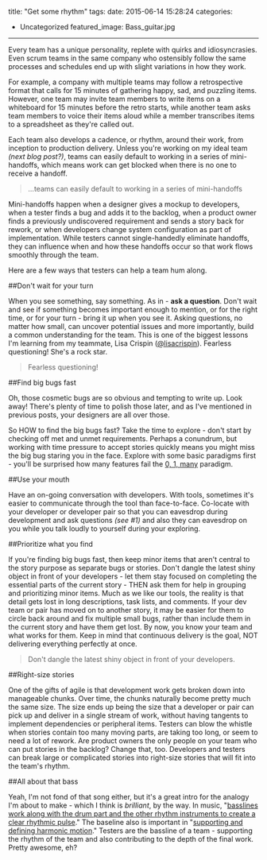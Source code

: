 
title: "Get some rhythm"
tags:
date: 2015-06-14 15:28:24
categories:
  - Uncategorized
featured_image: Bass_guitar.jpg
---
Every team has a unique personality, replete with quirks and idiosyncrasies. Even scrum teams in the same company who ostensibly follow the same processes and schedules end up with slight variations in how they work.

For example, a company with multiple teams may follow a retrospective format that calls for 15 minutes of gathering happy, sad, and puzzling items. However, one team may invite team members to write items on a whiteboard for 15 minutes before the retro starts, while another team asks team members to voice their items aloud while a member transcribes items to a spreadsheet as they're called out.

Each team also develops a cadence, or rhythm, around their work, from inception to production delivery.  Unless you're working on my ideal team *(next blog post?)*, teams can easily default to working in a series of mini-handoffs, which means work can get blocked when there is no one to receive a handoff.
>...teams can easily default to working in a series of mini-handoffs

Mini-handoffs happen when a designer gives a mockup to developers, when a tester finds a bug and adds it to the backlog, when a product owner finds a previously undiscovered requirement and sends a story back for rework, or when developers change system configuration as part of implementation.  While testers cannot single-handedly eliminate handoffs, they can influence when and how these handoffs occur so that work flows smoothly through the team.

Here are a few ways that testers can help a team hum along.

##Don't wait for your turn

When you see something, say something. As in - **ask a question**. Don't wait and see if something becomes important enough to mention, or for the right time, or for your turn - bring it up when you see it.  Asking questions, no matter how small, can uncover potential issues and more importantly, build a common understanding for the team.  This is one of the biggest lessons I'm learning from my teammate, Lisa Crispin ([@lisacrispin](https://twitter.com/lisacrispin)).  Fearless questioning!  She's a rock star.
>Fearless questioning!

##Find big bugs fast

Oh, those cosmetic bugs are so obvious and tempting to write up.  Look away!  There's plenty of time to polish those later, and as I've mentioned in previous posts, your designers are all over those.

So HOW to find the big bugs fast?  Take the time to explore - don't start by checking off met and unmet requirements.  Perhaps a conundrum, but working with time pressure to accept stories quickly means you might miss the big bug staring you in the face.  Explore with some basic paradigms first - you'll be surprised how many features fail the [0, 1, many](https://pragprog.com/book/ehxta/explore-it) paradigm.

##Use your mouth

Have an on-going conversation with developers. With tools, sometimes it's easier to communicate through the tool than face-to-face.  Co-locate with your developer or developer pair so that you can eavesdrop during development and ask questions *(see #1)* and also they can eavesdrop on you while you talk loudly to yourself during your exploring.

##Prioritize what you find

If you're finding big bugs fast, then keep minor items that aren't central to the story purpose as separate bugs or stories.  Don't dangle the latest shiny object in front of your developers - let them stay focused on completing the essential parts of the current story - THEN ask them for help in grouping and prioritizing minor items.  Much as we like our tools, the reality is that detail gets lost in long descriptions, task lists, and comments. If your dev team or pair has moved on to another story, it may be easier for them to circle back around and fix multiple small bugs, rather than include them in the current story and have them get lost.  By now, you know your team and what works for them. Keep in mind that continuous delivery is the goal, NOT delivering everything perfectly at once.
>Don't dangle the latest shiny object in front of your developers.

##Right-size stories

One of the gifts of agile is that development work gets broken down into manageable chunks.  Over time, the chunks naturally become pretty much the same size.  The size ends up being the size that a developer or pair can pick up and deliver in a single stream of work, without having tangents to implement dependencies or peripheral items.  Testers can blow the whistle when stories contain too many moving parts, are taking too long, or seem to need a lot of rework. Are product owners the only people on your team who can put stories in the backlog?  Change that, too.  Developers and testers can break large or complicated stories into right-size stories that will fit into the team's rhythm.

##All about that bass

Yeah, I'm not fond of that song either, but it's a great intro for the analogy I'm about to make - which I think is *brilliant*, by the way.  In music, "[basslines work along with the drum part and the other rhythm instruments to create a clear rhythmic pulse](https://en.wikipedia.org/?title=Bassline)."  The baseline also is important in "[supporting and defining harmonic motion](https://en.wikipedia.org/?title=Bassline)."  Testers are the bassline of a team - supporting the rhythm of the team and also contributing to the depth of the final work.  Pretty awesome, eh?